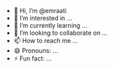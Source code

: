 - 👋 Hi, I’m @emraati
- 👀 I’m interested in ...
- 🌱 I’m currently learning ...
- 💞️ I’m looking to collaborate on ...
- 📫 How to reach me ...
- 😄 Pronouns: ...
- ⚡ Fun fact: ...

<!---
emraati/emraati is a ✨ special ✨ repository because its `README.md` (this file) appears on your GitHub profile.
You can click the Preview link to take a look at your changes.
--->
